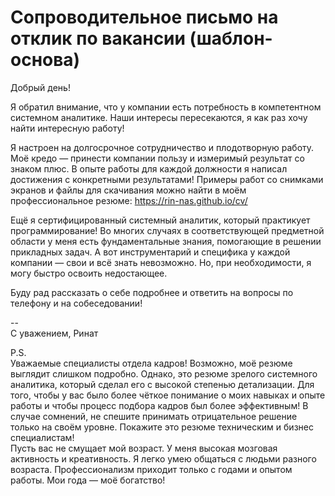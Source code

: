 # Сопроводительное письмо на отклик по вакансии (шаблон-основа)

Добрый день!

Я обратил внимание, что у компании есть потребность в компетентном системном аналитике. Наши интересы пересекаются, я как раз хочу найти интересную работу!

Я настроен на долгосрочное сотрудничество и плодотворную работу.
Моё кредо — принести компании пользу и измеримый результат со знаком плюс.
В опыте работы для каждой должности я написал достижения с конкретными результатами!
Примеры работ со снимками экранов и файлы для скачивания можно найти в моём профессиональное резюме: https://rin-nas.github.io/cv/

Ещё я сертифицированный системный аналитик, который практикует программирование!
Во многих случаях в соответствующей предметной области у меня есть фундаментальные знания, помогающие в решении прикладных задач. А вот инструментарий и специфика у каждой компании — свои и всё знать невозможно. Но, при необходимости, я могу быстро освоить недостающее.

Буду рад рассказать о себе подробнее и ответить на вопросы по телефону и на собеседовании!

\-\-<br>
С уважением, Ринат

P.S.<br>
Уважаемые специалисты отдела кадров!
Возможно, моё резюме выглядит слишком подробно.
Однако, это резюме зрелого системного аналитика, который сделал его с высокой степенью детализации. Для того, чтобы у вас было более чёткое понимание о моих навыках и опыте работы и чтобы процесс подбора кадров был более эффективным!
В случае сомнений, не спешите принимать отрицательное решение только на своём уровне. Покажите это резюме техническим и бизнес специалистам!<br>
Пусть вас не смущает мой возраст. У меня высокая мозговая активность и креативность. Я легко умею общаться с людьми разного возраста. Профессионализм приходит только с годами и опытом работы. Мои года — моё богатство!

